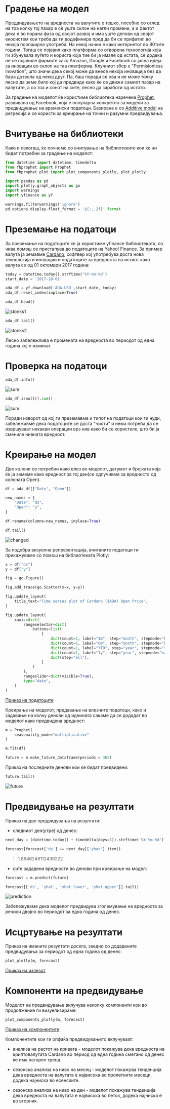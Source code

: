 # Градење на модел

Предвидувањето на вредноста на валутите е тешко, посебно со оглед на тоа колку тој пазар е сè уште склон на нагли промени, а и фактот дека е во порана фаза од својот развој и има уште делови од својот екосистем кои треба да ги додефинира пред да би се прифатил во некоја поопширна употреба. На некој начин е како интернетот во 80тите години. Тогаш се појавил како платформа со отворена технологија која ги збунувала луѓето и користа која тие би ја имале од истата, сè додека не се појавиле фирмите како Amazon, Google и Facebook со јасна идеја за иновации во склоп на таа платформа. Клучниот збор е "Permisionless inovation", што значи дека секој може да внесе некоја иновација без да бара дозвола од некој друг. Па, баш поради сè ова и не може толку лесно да земе било кој да предвиди како ќе се движи самиот пазар на валутите, а со тоа и сонот на сите, лесно да заработи од истото. 

За градење на моделот ќе користиме библиотека наречена [Prophet](https://facebook.github.io/prophet/), развивана од Facebook, која е популарна конкретно за модели за предвидување на временски податоци. Базирана е со [Additive model](https://en.wikipedia.org/wiki/Additive_model) на регресија и се користи за креирање на точни и разумни предвидувања. 

# Вчитување на библиотеки

Како и секогаш, ќе почнеме со вчитување на библиотеките кои ќе ни бидат потребни за градење на моделот:

```python
from datetime import datetime, timedelta
from fbprophet import Prophet
from fbprophet.plot import plot_components_plotly, plot_plotly

import pandas as pd
import plotly.graph_objects as go
import warnings
import yfinance as yf

warnings.filterwarnings('ignore')
pd.options.display.float_format = '${:,.2f}'.format
```

# Преземање на податоци

За преземање на податоците ќе ја користиме yfinance библиотеката, со чива помош се пристапува до податоците на Yahoo! Finance. За пример валута ја земавме [Cardano](https://cardano.org/), софтвер кој употребува доста нова технологија и иновации и податоците за вредноста на истиот како валута се од 01 октомври 2017 година:

```python
today = datetime.today().strftime('%Y-%m-%d')
start_date = '2017-10-01'

ada_df = yf.download('ADA-USD',start_date, today)
ada_df.reset_index(inplace=True)
```

```python
ada_df.head()
```

![stonks1](./media/stonks1.png)

```python
ada_df.tail()
```

![stonks2](./media/stonks2.png)

Лесно забележлива е промената на вредноста во периодот од една година кој е изминат.

# Проверка на податоци

```python
ada_df.info()
```

![sum](./media/info.png)

```python
ada_df.isnull().sum()
```

![sum](./media/sum.png)

Поради изворот од кој ги преземавме и типот на податоци кои ги нуди, забележавме дека податоците се доста "чисти" и нема потреба да се извршуваат некакви операции врз нив како би се користеле, што би ја смениле нивната вредност.

# Креирање на модел

Две колони се потребни како влез во моделот, датумот и бројката која ќе ја земеме како вредност за тој ден(се одлучивме за вредноста од колоната Open). 

```python
df = ada_df[["Date", "Open"]]

new_names = {
    "Date": "ds", 
    "Open": "y",
}

df.rename(columns=new_names, inplace=True)

df.tail()
```

![changed](./media/changed.png)

За подобра визуелна репрезентација, вчитаните податоци ги прикажуваме со помош на библиотеката Plotly:

```python
x = df["ds"]
y = df["y"]

fig = go.Figure()

fig.add_trace(go.Scatter(x=x, y=y))

fig.update_layout(
    title_text="Time series plot of Cardano ($ADA) Open Price",
)

fig.update_layout(
    xaxis=dict(
        rangeselector=dict(
            buttons=list(
                [
                    dict(count=1, label="1m", step="month", stepmode="backward"),
                    dict(count=6, label="6m", step="month", stepmode="backward"),
                    dict(count=1, label="YTD", step="year", stepmode="todate"),
                    dict(count=1, label="1y", step="year", stepmode="backward"),
                    dict(step="all"),
                ]
            )
        ),
        rangeslider=dict(visible=True),
        type="date",
    )
)
```

<a href="./data1.html">Приказ на податоците</a>

Креирање на моделот, предавање на влезните податоци, како и задавање на колку денови од иднината сакаме да се додадат во моделот како предвидена вредност:

```python
m = Prophet(
    seasonality_mode="multiplicative" 
)

m.fit(df)

future = m.make_future_dataframe(periods = 365) 
```

Приказ на последните денови кои ќе бидат предвидени:

```python
future.tail()
```

![future](./media/future.png)

# Предвидување на резултати

Приказ на две предвидувања на резултати:

- следниот ден(утре) од денес:

```python
next_day = (datetime.today() + timedelta(days=1)).strftime('%Y-%m-%d')

forecast[forecast['ds'] == next_day]['yhat'].item()
```

> 1.8646246112439222

- сите зададени вредности во денови при креирање на модел:

```python
forecast = m.predict(future)

forecast[['ds', 'yhat', 'yhat_lower', 'yhat_upper']].tail()
```

![prediction](./media/prediction.png)

Забележуваме дека моделот предвидува зголемување на вредноста за речиси двојно во периодот за една година од денес.

# Исцртување на резултати

Приказ на иманите резултати досега, заедно со додадените предвидувања за периодот од една година од денес:

```python
plot_plotly(m, forecast)
```

<a href="./forecast1.html">Приказ на излезот</a>

# Компоненти на предвидување

Моделот на предвидување вклучува неколку компоненти кои во продолжение ги визуелизираме:

```python
plot_components_plotly(m, forecast)
```

<a href="./patterns1.html">Приказ на компонентите</a>

Компонентите кои ги опфаќа предвидувањето вклучуваат:

- анализа на растот на кривата - моделот покажува дека вредноста на криптовалутата Cardano во период од една година сметано од денес ќе има нагорен тренд.

- сезонска анализа на ниво на месец - моделот покажува тeнденција дека вредноста на валутата е највисока во пролетните месеци, додека најниска во есенските.

- сезонска анализа на ниво на ден - моделот покажува тенденција дека вредноста на валутата е највисока во петок, додека најниска е во вторник.